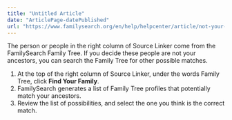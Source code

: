 ```yaml
---
title: "Untitled Article"
date: "ArticlePage-datePublished"
url: "https://www.familysearch.org/en/help/helpcenter/article/not-your-family-find-your-family-and-attach-the-source"
---
```


The person or people in the right column of Source Linker come from the FamilySearch Family Tree. If you decide these people are not your ancestors, you can search the Family Tree for other possible matches.

1. At the top of the right column of Source Linker, under the words Family Tree, click **Find Your Family**.
2. FamilySearch generates a list of Family Tree profiles that potentially match your ancestors.
3. Review the list of possibilities, and select the one you think is the correct match.

   


